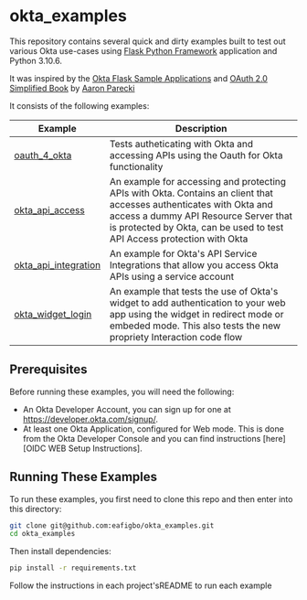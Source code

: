 # okta_examples

This repository contains several quick and dirty examples built to test out various Okta use-cases using [Flask Python Framework](https://flask.palletsprojects.com/en/2.2.x/) application and Python 3.10.6.

It was inspired by the [Okta Flask Sample Applications](https://github.com/okta/samples-python-flask) and [OAuth 2.0 Simplified Book](https://oauth2simplified.com/) by [Aaron Parecki](https://github.com/aaronpk)

It consists of the following examples:

|Example                             |Description                 |
|------------------------------------|----------------------------|
|[oauth_4_okta](/oauth_4_okta)       |Tests autheticating with Okta and accessing APIs using the Oauth for Okta functionality|  
|[okta_api_access](/okta_api_access)   |An example for accessing and protecting APIs with Okta. Contains an client that accesses authenticates with Okta and access a dummy API Resource Server that is protected by Okta, can be used to test API Access protection with Okta|
|[okta_api_integration](/okta_api_integration)| An example for Okta's API Service Integrations that allow you access Okta APIs using a service account|
|[okta_widget_login](/okta_widget_login)| An example that tests the use of Okta's widget to add authentication to your web app using the widget in redirect mode or embeded mode. This also tests the new propriety Interaction code flow| 

## Prerequisites

Before running these examples, you will need the following:

* An Okta Developer Account, you can sign up for one at https://developer.okta.com/signup/.
* At least one Okta Application, configured for Web mode. This is done from the Okta Developer Console and you can find instructions [here][OIDC WEB Setup Instructions].  

## Running These Examples
To run these examples, you first need to clone this repo and then enter into this directory:

```bash
git clone git@github.com:eafigbo/okta_examples.git
cd okta_examples
```

Then install dependencies:

```bash
pip install -r requirements.txt
```
Follow the instructions in each project'sREADME to run each example
